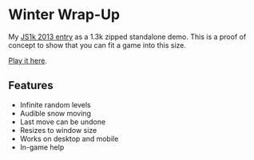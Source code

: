 # Winter Wrap-Up

My [JS1k 2013 entry](http://js1k.com/2013-spring/demo/1460) as a 1.3k zipped standalone demo.
This is a proof of concept to show that you can fit a game into this size.

[Play it here](https://veu.github.io/winter-wrap-up/dist/index.html).

## Features

* Infinite random levels
* Audible snow moving
* Last move can be undone
* Resizes to window size
* Works on desktop and mobile
* In-game help